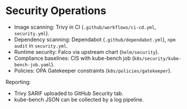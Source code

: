 # Security Operations

- Image scanning: Trivy in CI (`.github/workflows/ci-cd.yml`, `security.yml`).
- Dependency scanning: Dependabot (`.github/dependabot.yml`), `npm audit` in `security.yml`.
- Runtime security: Falco via upstream chart (`helm/security`).
- Compliance baselines: CIS with kube-bench job (`k8s/security/kube-bench-job.yaml`).
- Policies: OPA Gatekeeper constraints (`k8s/policies/gatekeeper`).

Reporting:
- Trivy SARIF uploaded to GitHub Security tab.
- kube-bench JSON can be collected by a log pipeline.

